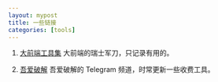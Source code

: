 ```yaml
---
layout: mypost
title: 一些链接
categories: [tools]
---
```


1. [大前端工具集](https://github.com/nieweidong/fetool) 大前端的瑞士军刀，只记录有用的。

2. [吾爱破解](https://t.me/wuaipojie) 吾爱破解的 Telegram 频道，时常更新一些收费工具。
